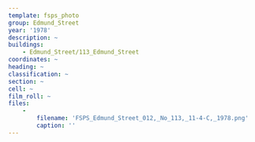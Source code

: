 ```yaml
---
template: fsps_photo
group: Edmund_Street
year: '1978'
description: ~
buildings:
    - Edmund_Street/113_Edmund_Street
coordinates: ~
heading: ~
classification: ~
section: ~
cell: ~
film_roll: ~
files:
    -
        filename: 'FSPS_Edmund_Street_012,_No_113,_11-4-C,_1978.png'
        caption: ''
---
```

